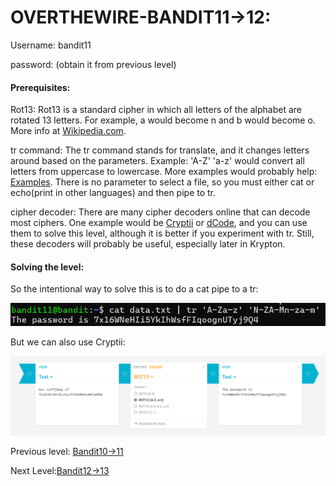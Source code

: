 # OVERTHEWIRE-BANDIT11->12:















Username: bandit11





password: <Redacted>(obtain it from previous level)







#### Prerequisites:

Rot13: Rot13 is a standard cipher in which all letters of the alphabet are rotated 13 letters. For example, a would become n and b would become o. More info at [Wikipedia.com](https://en.wikipedia.org/wiki/ROT13).

tr command: The tr command stands for translate, and it changes letters around based on the parameters. Example: 'A-Z' 'a-z' would convert all letters from uppercase to lowercase. More examples would probably help: [Examples](https://www.geeksforgeeks.org/linux-unix/tr-command-in-unix-linux-with-examples/). There is no parameter to select a file, so you must either cat or echo(print in other languages) and then pipe to tr.

cipher decoder: There are many cipher decoders online that can decode most ciphers. One example would be [Cryptii](https://cryptii.com/) or [dCode](https://www.dcode.fr/en), and you can use them to solve this level, although it is better if you experiment with tr. Still, these decoders will probably be useful, especially later in Krypton.


#### Solving the level:


So the intentional way to solve this is to do a cat pipe to a tr:


![Image couldn't load](images/Screenshot-Bandit11-1.png)


But we can also use Cryptii:

![Image couldn't load](images/Screenshot-Bandit11-2.png)


Previous level: [Bandit10->11](../Bandit10/writeup.md.md)







Next Level:[Bandit12->13](../Bandit12/writeup.md.md)

